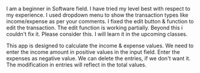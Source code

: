 I am a beginner in Software field.
I have tried my level best with respect to my experience.
I used dropdown menu to show the transaction types like income/expense as per your comments.
I fixed the edit button & function to edit the transaction.
The edit function is working partially. Beyond this i couldn't fix it.
Please consider this. I will learn it in the upcoming classes.

This app is designed to calculate the income & expense values.
We need to enter the income amount in positive values in the input field.
Enter the expenses as negative value.
We can delete the entries, if we don't want it.
The modification in entries will reflect in the total values.
